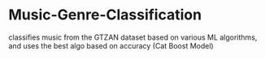 # Music-Genre-Classification
classifies music from the GTZAN dataset based on various ML algorithms, and uses the best algo based on accuracy (Cat Boost Model)
